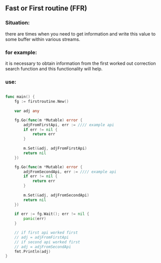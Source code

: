 ## Fast or First routine (FFR)

### Situation:

there are times when you need to get information and write this value to some buffer within various streams.

### for example:
it is necessary to obtain information from the first worked out correction search function and this functionality will help.


### use:

```go

func main() {
	fg := firstroutine.New()
	
	var adj any

    fg.Go(func(m *Mutable) error {
		adjFromFirstApi, err := //// example api 
		if err != nil {
		    return err	
        }   
		
        m.Set(&adj, adjFromFirstApi)
        return nil
    })

    fg.Go(func(m *Mutable) error {
        adjFromSecondApi, err := //// example api
        if err != nil {
            return err
        }
        
        m.Set(&adj, adjFromSecondApi)
        return nil
    })
	
	if err := fg.Wait(); err != nil {
		panic(err) 
    }

	// if first api worked first
	// adj = adjFromFirstApi
	// if second api worked first
	// adj = adjFromSecondApi
	fmt.Println(adj)
}

```
